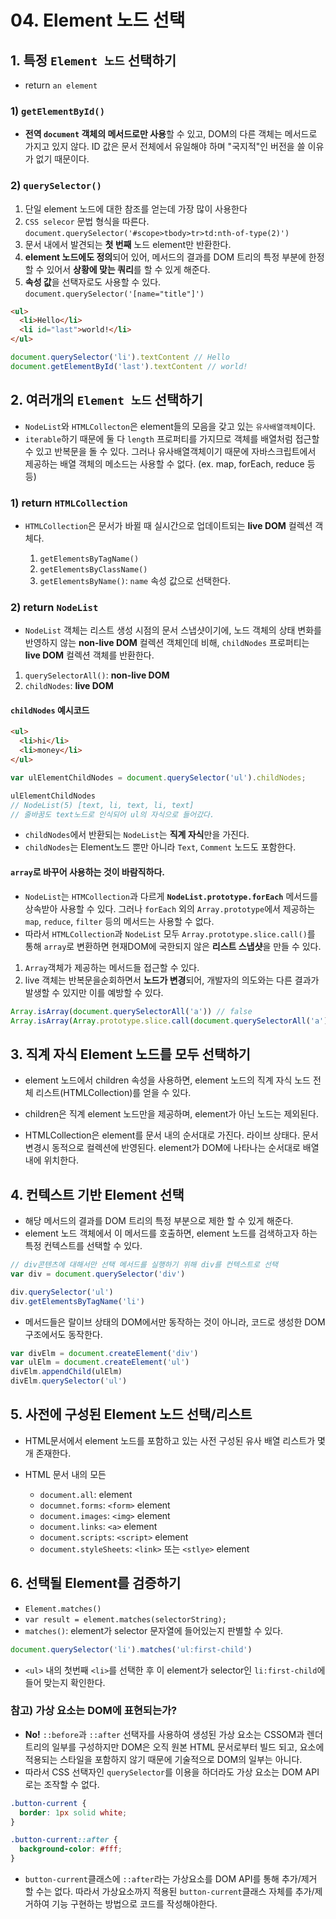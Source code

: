 # 04. Element 노드 선택

## 1. 특정 `Element 노드` 선택하기

- return `an element`

### 1) `getElementById()`
   - **전역 `document` 객체의 메서드로만 사용**할 수 있고, DOM의 다른 객체는 메서드로 가지고 있지 않다. ID 값은 문서 전체에서 유일해야 하며 "국지적"인 버전을 쓸 이유가 없기 때문이다.

### 2) `querySelector()`
  1. 단일 element 노드에 대한 참조를 얻는데 가장 많이 사용한다
  2. `CSS selecor` 문법 형식을 따른다.
`document.querySelector('#scope>tbody>tr>td:nth-of-type(2)')`
  4. 문서 내에서 발견되는 **첫 번째** 노드 element만 반환한다. 
  5. **element 노드에도 정의**되어 있어, 메서드의 결과를 DOM 트리의 특정 부분에 한정할 수 있어서 **상황에 맞는 쿼리**를 할 수 있게 해준다.
  6. **속성 값**을 선택자로도 사용할 수 있다. 
`document.querySelector('[name="title"]')`

```html
<ul>
  <li>Hello</li>
  <li id="last">world!</li>
</ul>
```

```js
document.querySelector('li').textContent // Hello
document.getElementById('last').textContent // world!
```


## 2. 여러개의 `Element 노드` 선택하기

- `NodeList`와 `HTMLCollecton`은 element들의 모음을 갖고 있는 `유사배열객체`이다.
- `iterable`하기 때문에 둘 다 `length` 프로퍼티를 가지므로 객체를 배열처럼 접근할 수 있고 반복문을 돌 수 있다. 그러나 유사배열객체이기 때문에 자바스크립트에서 제공하는 배열 객체의 메소드는 사용할 수 없다. (ex. map, forEach, reduce 등등)


### 1) return `HTMLCollection`

- `HTMLCollection`은 문서가 바뀔 때 실시간으로 업데이트되는 **live DOM** 컬렉션 객체다.

  1. `getElementsByTagName()`
  2. `getElementsByClassName()`
  3. `getElementsByName()`: `name` 속성 값으로 선택한다.

### 2) return `NodeList`

- `NodeList` 객체는 리스트 생성 시점의 문서 스냅샷이기에, 노드 객체의 상태 변화를 반영하지 않는 **non-live DOM** 컬렉션 객체인데 비해, `childNodes` 프로퍼티는 **live DOM** 컬렉션 객체를 반환한다.

1. `querySelectorAll()`: **non-live DOM**
2. `childNodes`: **live DOM**

#### `childNodes` 예시코드


```html
<ul>
  <li>hi</li>
  <li>money</li>
</ul>
```

```js
var ulElementChildNodes = document.querySelector('ul').childNodes;

ulElementChildNodes 
// NodeList(5) [text, li, text, li, text]
// 줄바꿈도 text노드로 인식되어 ul의 자식으로 들어갔다.
```
- `childNodes`에서 반환되는 `NodeList`는 **직계 자식**만을 가진다.
- `childNodes`는 Element노드 뿐만 아니라 `Text`, `Comment` 노드도 포함한다.


#### `array`로 바꾸어 사용하는 것이 바람직하다.

- `NodeList`는 `HTMCollection`과 다르게 **`NodeList.prototype.forEach`** 메서드를 상속받아 사용할 수 있다. 그러나 `forEach` 외의 `Array.prototype`에서 제공하는 `map`, `reduce`, `filter` 등의 메서드는 사용할 수 없다.
- 따라서 `HTMLCollection`과 `NodeList` 모두 `Array.prototype.slice.call()`를 통해 `array`로 변환하면 현재DOM에 국한되지 않은 **리스트 스냅샷**을 만들 수 있다.
1. `Array`객체가 제공하는 메서드들 접근할 수 있다.
2. live 객체는  반복문을순회하면서 **노드가 변경**되어, 개발자의 의도와는 다른 결과가 발생할 수 있지만 이를 예방할 수 있다. 

```js
Array.isArray(document.querySelectorAll('a')) // false
Array.isArray(Array.prototype.slice.call(document.querySelectorAll('a'))) // true
```

## 3. 직계 자식 Element 노드를 모두 선택하기

- element 노드에서 children 속성을 사용하면, element 노드의 직계 자식 노드 전체 리스트(HTMLCollection)를 얻을 수 있다. 
- children은 직계 element 노드만을 제공하며, element가 아닌 노드는 제외된다. 

- HTMLCollection은 element를 문서 내의 순서대로 가진다. 라이브 상태다. 문서 변경시 동적으로 컬렉션에 반영된다. element가 DOM에 나타나는 순서대로 배열내에 위치한다.

## 4. 컨텍스트 기반 Element 선택

- 해당 메서드의 결과를 DOM 트리의 특정 부분으로 제한 할 수 있게 해준다.
- element 노드 객체에서 이 메서드를 호출하면, element 노드를 검색하고자 하는 특정 컨텍스트를 선택할 수 있다.

```js
// div콘텐츠에 대해서만 선택 메서드를 실행하기 위해 div를 컨텍스트로 선택
var div = document.querySelector('div')

div.querySelector('ul')
div.getElementsByTagName('li')
```
- 메서드들은 랄이브 상태의 DOM에서만 동작하는 것이 아니라, 코드로 생성한 DOM 구조에서도 동작한다.

```js
var divElm = document.createElement('div')
var ulElm = document.createElement('ul')
divElm.appendChild(ulElm)
divElm.querySelector('ul')
```

## 5. 사전에 구성된 Element 노드 선택/리스트

- HTML문서에서 element 노드를 포함하고 있는 사전 구성된 유사 배열 리스트가 몇 개 존재한다.

- HTML 문서 내의 모든 
  - `document.all`: element
  - `documnet.forms`: `<form>` element
  - `document.images`: `<img>` element
  - `document.links`: `<a>` element
  - `document.scripts`: `<script>` element
  - `document.styleSheets`: `<link>` 또는 `<stlye>` element



## 6. 선택될 Element를  검증하기
- `Element.matches()`
- `var result = element.matches(selectorString); `
- `matches()`: element가 selector 문자열에 들어있는지 판별할 수 있다.

```js
document.querySelector('li').matches('ul:first-child')
```
- `<ul>` 내의 첫번째 `<li>`를 선택한 후 이 element가 selector인 `li:first-child`에 들어 맞는지 확인한다.

### 참고) 가상 요소는 DOM에 표현되는가?

- **No!** `::before`과 `::after` 선택자를 사용하여 생성된 가상 요소는 CSSOM과 렌더 트리의 일부를 구성하지만 DOM은 오직 원본 HTML 문서로부터 빌드 되고, 요소에 적용되는 스타일을 포함하지 않기 때문에 기술적으로 DOM의 일부는 아니다.
- 따라서 CSS 선택자인 `querySelector`를 이용을 하더라도 가상 요소는 DOM API로는 조작할 수 없다.

```css
.button-current {
  border: 1px solid white;
}

.button-current::after {
  background-color: #fff;
}
```

- `button-current`클래스에 `::after`라는 가상요소를 DOM API를 통해 추가/제거 할 수는 없다. 따라서 가상요소까지 적용된 `button-current`클래스 자체를 추가/제거하여 기능 구현하는 방법으로 코드를 작성해야한다.